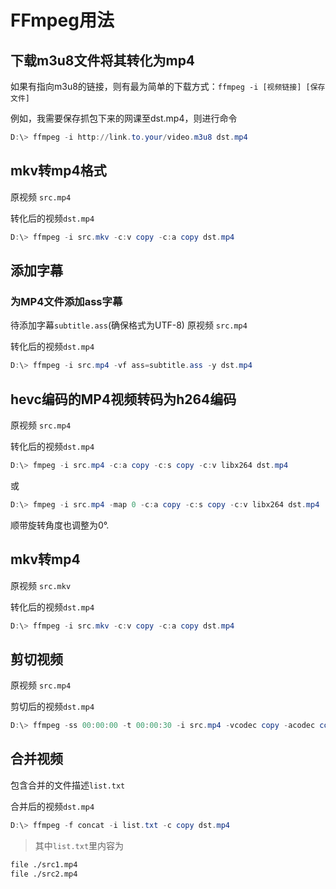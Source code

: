 # FFmpeg用法

## 下载m3u8文件将其转化为mp4

如果有指向m3u8的链接，则有最为简单的下载方式：`ffmpeg -i [视频链接] [保存文件]`

例如，我需要保存抓包下来的网课至dst.mp4，则进行命令

```powershell
D:\> ffmpeg -i http://link.to.your/video.m3u8 dst.mp4
```

## mkv转mp4格式

原视频 `src.mp4`

转化后的视频`dst.mp4`

```powershell
D:\> ffmpeg -i src.mkv -c:v copy -c:a copy dst.mp4
```

## 添加字幕

### 为MP4文件添加ass字幕

待添加字幕`subtitle.ass`(确保格式为UTF-8)
原视频 `src.mp4`

转化后的视频`dst.mp4`

```powershell
D:\> ffmpeg -i src.mp4 -vf ass=subtitle.ass -y dst.mp4
```

## hevc编码的MP4视频转码为h264编码

原视频 `src.mp4`

转化后的视频`dst.mp4`

```powershell
D:\> fmpeg -i src.mp4 -c:a copy -c:s copy -c:v libx264 dst.mp4
```

或

```powershell
D:\> fmpeg -i src.mp4 -map 0 -c:a copy -c:s copy -c:v libx264 dst.mp4
```

顺带旋转角度也调整为0°.

## mkv转mp4

原视频 `src.mkv`

转化后的视频`dst.mp4`

```powershell
D:\> ffmpeg -i src.mkv -c:v copy -c:a copy dst.mp4
```

## 剪切视频

原视频 `src.mp4`

剪切后的视频`dst.mp4`

```powershell
D:\> ffmpeg -ss 00:00:00 -t 00:00:30 -i src.mp4 -vcodec copy -acodec copy dst.mp4
```

## 合并视频

包含合并的文件描述`list.txt`

合并后的视频`dst.mp4`

```powershell
D:\> ffmpeg -f concat -i list.txt -c copy dst.mp4
```

> 其中`list.txt`里内容为

```txt
file ./src1.mp4
file ./src2.mp4
```
